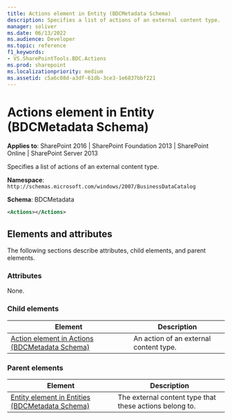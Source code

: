 ```yaml
---
title: Actions element in Entity (BDCMetadata Schema)
description: Specifies a list of actions of an external content type.
manager: soliver
ms.date: 06/13/2022
ms.audience: Developer
ms.topic: reference
f1_keywords:
- VS.SharePointTools.BDC.Actions
ms.prod: sharepoint
ms.localizationpriority: medium
ms.assetid: c5a6c08d-a3df-61db-3ce3-1e6837bbf221
---
```

# Actions element in Entity (BDCMetadata Schema)

**Applies to**: SharePoint 2016 | SharePoint Foundation 2013 | SharePoint Online | SharePoint Server 2013

Specifies a list of actions of an external content type.

**Namespace**: `http://schemas.microsoft.com/windows/2007/BusinessDataCatalog`

**Schema**: BDCMetadata

```XML
<Actions></Actions>
```

## Elements and attributes

The following sections describe attributes, child elements, and parent elements.

### Attributes

None.

### Child elements
  
| Element | Description |
| --- | --- |
| [Action element in Actions (BDCMetadata Schema)](action-element-in-actions-bdcmetadata-schema.md) | An action of an external content type. |

### Parent elements
  
| Element | Description |
| --- | --- |
| [Entity element in Entities (BDCMetadata Schema)](entity-element-in-entities-bdcmetadata-schema.md) | The external content type that these actions belong to. |
